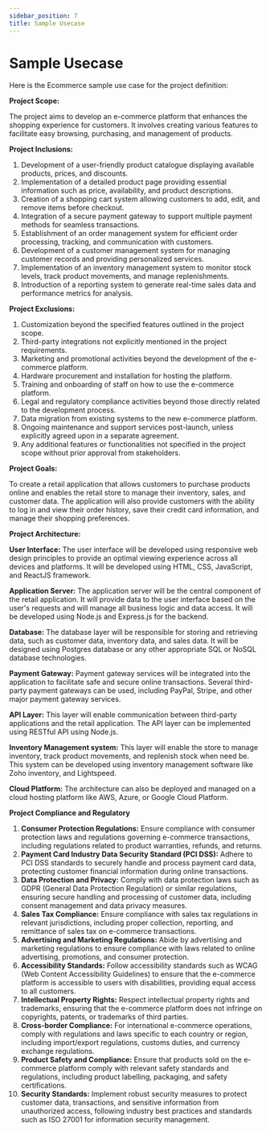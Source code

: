 ```yaml
---
sidebar_position: 7
title: Sample Usecase
---
```


# Sample Usecase 

Here is the Ecommerce sample use case for the project definition:

**Project Scope:**

The project aims to develop an e-commerce platform that enhances the shopping experience for customers. It involves creating various features to facilitate easy browsing, purchasing, and management of products.

**Project Inclusions:**

1.	Development of a user-friendly product catalogue displaying available products, prices, and discounts.
2.	Implementation of a detailed product page providing essential information such as price, availability, and product descriptions.
3.	Creation of a shopping cart system allowing customers to add, edit, and remove items before checkout.
4.	Integration of a secure payment gateway to support multiple payment methods for seamless transactions.
5.	Establishment of an order management system for efficient order processing, tracking, and communication with customers.
6.	Development of a customer management system for managing customer records and providing personalized services.
7.	Implementation of an inventory management system to monitor stock levels, track product movements, and manage replenishments.
8.	Introduction of a reporting system to generate real-time sales data and performance metrics for analysis.

**Project Exclusions:**

1.	Customization beyond the specified features outlined in the project scope.
2.	Third-party integrations not explicitly mentioned in the project requirements.
3.	Marketing and promotional activities beyond the development of the e-commerce platform.
4.	Hardware procurement and installation for hosting the platform.
5.	Training and onboarding of staff on how to use the e-commerce platform.
6.	Legal and regulatory compliance activities beyond those directly related to the development process.
7.	Data migration from existing systems to the new e-commerce platform.
8.	Ongoing maintenance and support services post-launch, unless explicitly agreed upon in a separate agreement.
9.	Any additional features or functionalities not specified in the project scope without prior approval from stakeholders.

**Project Goals:**

To create a retail application that allows customers to purchase products online and enables the retail store to manage their inventory, sales, and customer data.
The application will also provide customers with the ability to log in and view their order history, save their credit card information, and manage their shopping preferences.

**Project Architecture:**

**User Interface:** The user interface will be developed using responsive web design principles to provide an optimal viewing experience across all devices and platforms. It will be developed using HTML, CSS, JavaScript, and ReactJS framework.

**Application Server:** The application server will be the central component of the retail application. It will provide data to the user interface based on the user's requests and will manage all business logic and data access. It will be developed using Node.js and Express.js for the backend.

**Database:** The database layer will be responsible for storing and retrieving data, such as customer data, inventory data, and sales data. It will be designed using Postgres database or any other appropriate SQL or NoSQL database technologies.

**Payment Gateway:** Payment gateway services will be integrated into the application to facilitate safe and secure online transactions. Several third-party payment gateways can be used, including PayPal, Stripe, and other major payment gateway services.

**API Layer:** This layer will enable communication between third-party applications and the retail application. The API layer can be implemented using RESTful API using Node.js.

**Inventory Management system:** This layer will enable the store to manage inventory, track product movements, and replenish stock when need be. This system can be developed using inventory management software like Zoho inventory, and Lightspeed.

**Cloud Platform:** The architecture can also be deployed and managed on a cloud hosting platform like AWS, Azure, or Google Cloud Platform.

**Project Compliance and Regulatory**

1.	**Consumer Protection Regulations:** Ensure compliance with consumer protection laws and regulations governing e-commerce transactions, including regulations related to product warranties, refunds, and returns.
2.	**Payment Card Industry Data Security Standard (PCI DSS):** Adhere to PCI DSS standards to securely handle and process payment card data, protecting customer financial information during online transactions.
3.	**Data Protection and Privacy:** Comply with data protection laws such as GDPR (General Data Protection Regulation) or similar regulations, ensuring secure handling and processing of customer data, including consent management and data privacy measures.
4.	**Sales Tax Compliance:** Ensure compliance with sales tax regulations in relevant jurisdictions, including proper collection, reporting, and remittance of sales tax on e-commerce transactions.
5.	**Advertising and Marketing Regulations:** Abide by advertising and marketing regulations to ensure compliance with laws related to online advertising, promotions, and consumer protection.
6.	**Accessibility Standards:** Follow accessibility standards such as WCAG (Web Content Accessibility Guidelines) to ensure that the e-commerce platform is accessible to users with disabilities, providing equal access to all customers.
7.	**Intellectual Property Rights:** Respect intellectual property rights and trademarks, ensuring that the e-commerce platform does not infringe on copyrights, patents, or trademarks of third parties.
8.	**Cross-border Compliance:** For international e-commerce operations, comply with regulations and laws specific to each country or region, including import/export regulations, customs duties, and currency exchange regulations.
9.	**Product Safety and Compliance:** Ensure that products sold on the e-commerce platform comply with relevant safety standards and regulations, including product labelling, packaging, and safety certifications.
10.	**Security Standards:** Implement robust security measures to protect customer data, transactions, and sensitive information from unauthorized access, following industry best practices and standards such as ISO 27001 for information security management.

